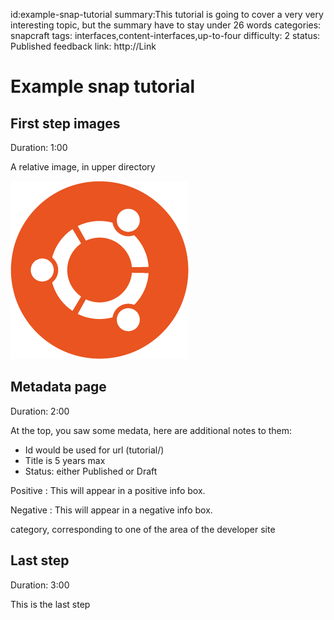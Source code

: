 id:example-snap-tutorial
summary:This tutorial is going to cover a very very interesting topic, but the summary have to stay under 26 words
categories: snapcraft
tags: interfaces,content-interfaces,up-to-four
difficulty: 2
status: Published
feedback link: http://Link

# Example snap tutorial

## First step images
Duration: 1:00

A relative image, in upper directory

![My alternative text for ../bar.png](../bar.png)

## Metadata page
Duration: 2:00

At the top, you saw some medata, here are additional notes to them:
* Id would be used for url (tutorial/<id>)
* Title is 5 years max
* Status: either Published or Draft

Positive
: This will appear in a positive info box.

Negative
: This will appear in a negative info box.

category, corresponding to one of the area of the developer site

## Last step
Duration: 3:00

This is the last step
